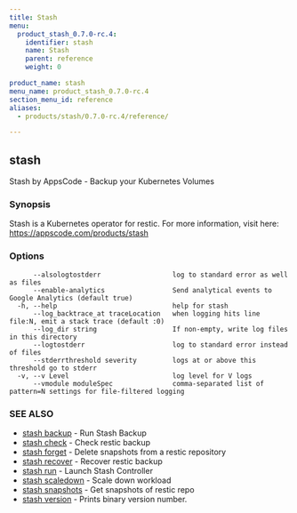 ```yaml
---
title: Stash
menu:
  product_stash_0.7.0-rc.4:
    identifier: stash
    name: Stash
    parent: reference
    weight: 0

product_name: stash
menu_name: product_stash_0.7.0-rc.4
section_menu_id: reference
aliases:
  - products/stash/0.7.0-rc.4/reference/

---
```

## stash

Stash by AppsCode - Backup your Kubernetes Volumes

### Synopsis

Stash is a Kubernetes operator for restic. For more information, visit here: https://appscode.com/products/stash

### Options

```
      --alsologtostderr                  log to standard error as well as files
      --enable-analytics                 Send analytical events to Google Analytics (default true)
  -h, --help                             help for stash
      --log_backtrace_at traceLocation   when logging hits line file:N, emit a stack trace (default :0)
      --log_dir string                   If non-empty, write log files in this directory
      --logtostderr                      log to standard error instead of files
      --stderrthreshold severity         logs at or above this threshold go to stderr
  -v, --v Level                          log level for V logs
      --vmodule moduleSpec               comma-separated list of pattern=N settings for file-filtered logging
```

### SEE ALSO

* [stash backup](/products/stash/0.7.0-rc.4/reference/stash_backup)	 - Run Stash Backup
* [stash check](/products/stash/0.7.0-rc.4/reference/stash_check)	 - Check restic backup
* [stash forget](/products/stash/0.7.0-rc.4/reference/stash_forget)	 - Delete snapshots from a restic repository
* [stash recover](/products/stash/0.7.0-rc.4/reference/stash_recover)	 - Recover restic backup
* [stash run](/products/stash/0.7.0-rc.4/reference/stash_run)	 - Launch Stash Controller
* [stash scaledown](/products/stash/0.7.0-rc.4/reference/stash_scaledown)	 - Scale down workload
* [stash snapshots](/products/stash/0.7.0-rc.4/reference/stash_snapshots)	 - Get snapshots of restic repo
* [stash version](/products/stash/0.7.0-rc.4/reference/stash_version)	 - Prints binary version number.

